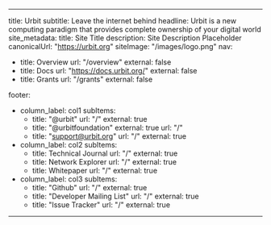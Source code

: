 ---

title: Urbit
subtitle: Leave the internet behind
headline: Urbit is a new computing paradigm that provides complete ownership of your digital world 
site_metadata:
  title: Site Title
  description: Site Description Placeholder
  canonicalUrl: "https://urbit.org"
  siteImage: "/images/logo.png"
nav:
- title: Overview
  url: "/overview"
  external: false
- title: Docs
  url: "https://docs.urbit.org/"
  external: false
- title: Grants
  url: "/grants"
  external: false

footer:
  - column_label: col1
    subItems:
      - title: "@urbit"
        url: "/"
        external: true
      - title: "@urbitfoundation"
        external: true
        url: "/"
      - title: "support@urbit.org"
        url: "/"
        external: true
  - column_label: col2
    subItems:
      - title: Technical Journal
        url: "/"
        external: true
      - title: Network Explorer
        url: "/"
        external: true
      - title: Whitepaper
        url: "/"
        external: true
  - column_label: col3
    subItems:
      - title: "Github"
        url: "/"
        external: true
      - title: "Developer Mailing List"
        url: "/"
        external: true
      - title: "Issue Tracker"
        url: "/"
        external: true
---